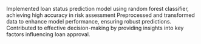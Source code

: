 Implemented loan status prediction model using random forest classifier, achieving high
accuracy in risk assessment Preprocessed and transformed data to enhance model
performance, ensuring robust predictions. Contributed to effective decision-making by
providing insights into key factors influencing loan approval.
